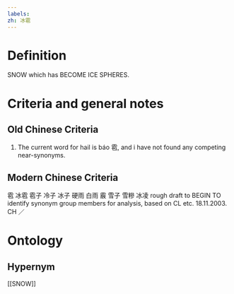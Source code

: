 ```yaml
---
labels: 
zh: 冰雹 
---
```


# Definition
SNOW which has BECOME ICE SPHERES.
# Criteria and general notes
## Old Chinese Criteria
1. The current word for hail is báo 雹, and i have not found any competing near-synonyms.
## Modern Chinese Criteria
雹
冰雹
雹子
冷子
冰子
硬雨
白雨
霰
雪子
雪糝
冰凌
rough draft to BEGIN TO identify synonym group members for analysis, based on CL etc. 18.11.2003. CH ／
# Ontology

## Hypernym
[[SNOW]]